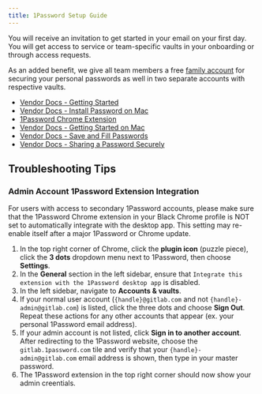 ```yaml
---
title: 1Password Setup Guide
---
```


You will receive an invitation to get started in your email on your first day. You will get access to service or team-specific vaults in your onboarding or through access requests.

As an added benefit, we give all team members a free [family account](https://support.1password.com/link-family/) for securing your personal passwords as well in two separate accounts with respective vaults.

- [Vendor Docs - Getting Started](https://support.1password.com/explore/team-member/)
- [Vendor Docs - Install Password on Mac](https://support.1password.com/get-the-apps/?mac)
- [1Password Chrome Extension](https://chromewebstore.google.com/detail/1password-%E2%80%93-password-mana/aeblfdkhhhdcdjpifhhbdiojplfjncoa?hl=en&pli=1)
- [Vendor Docs - Getting Started on Mac](https://support.1password.com/getting-started-mac/)
- [Vendor Docs - Save and Fill Passwords](https://support.1password.com/save-fill-passwords/)
- [Vendor Docs - Sharing a Password Securely](https://support.1password.com/share-items-security/)

## Troubleshooting Tips

### Admin Account 1Password Extension Integration

For users with access to secondary 1Password accounts, please make sure that the 1Password Chrome extension in your Black Chrome profile is NOT set to automatically integrate with the desktop app. This setting may re-enable itself after a major 1Password or Chrome update.

1. In the top right corner of Chrome, click the **plugin icon** (puzzle piece), click the **3 dots** dropdown menu next to 1Password, then choose **Settings**. 
2. In the **General** section in the left sidebar, ensure that `Integrate this extension with the 1Password desktop app` is disabled.
3. In the left sidebar, navigate to **Accounts & vaults**.
4. If your normal user account (`{handle}@gitlab.com` and not `{handle}-admin@gitlab.com`) is listed, click the three dots and choose **Sign Out**. Repeat these actions for any other accounts that appear (ex. your personal 1Password email address).
5. If your admin account is not listed, click **Sign in to another account**. After redirecting to the 1Password website, choose the `gitlab.1password.com` tile and verify that your `{handle}-admin@gitlab.com` email address is shown, then type in your master password.
6. The 1Password extension in the top right corner should now show your admin creentials.
